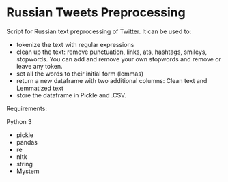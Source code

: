 # Russian Tweets Preprocessing

Script for Russian text preprocessing of Twitter. It can be used to:
- tokenize the text with regular expressions
- clean up the text: remove punctuation, links, ats, hashtags, smileys, stopwords. You can add and remove your own stopwords and remove or leave any token. 
- set all the words to their initial form (lemmas)
- return a new dataframe with two additional columns: Clean text and Lemmatized text
- store the dataframe in Pickle and .CSV. 

Requirements: 

Python 3 

- pickle
- pandas 
- re
- nltk
- string
- Mystem
